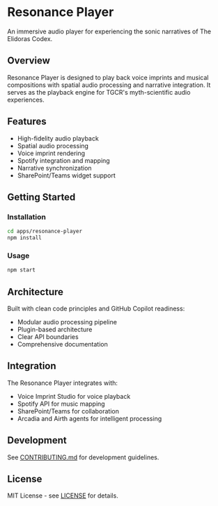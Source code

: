 # Resonance Player

An immersive audio player for experiencing the sonic narratives of The Elidoras Codex.

## Overview

Resonance Player is designed to play back voice imprints and musical compositions with spatial audio processing and narrative integration. It serves as the playback engine for TGCR's myth-scientific audio experiences.

## Features

- High-fidelity audio playback
- Spatial audio processing
- Voice imprint rendering
- Spotify integration and mapping
- Narrative synchronization
- SharePoint/Teams widget support

## Getting Started

### Installation

```bash
cd apps/resonance-player
npm install
```

### Usage

```bash
npm start
```

## Architecture

Built with clean code principles and GitHub Copilot readiness:
- Modular audio processing pipeline
- Plugin-based architecture
- Clear API boundaries
- Comprehensive documentation

## Integration

The Resonance Player integrates with:
- Voice Imprint Studio for voice playback
- Spotify API for music mapping
- SharePoint/Teams for collaboration
- Arcadia and Airth agents for intelligent processing

## Development

See [CONTRIBUTING.md](../../CONTRIBUTING.md) for development guidelines.

## License

MIT License - see [LICENSE](../../LICENSE) for details.
